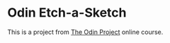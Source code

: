 # Odin Etch-a-Sketch
This is a project from [The Odin Project](https://www.theodinproject.com) online course.

